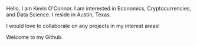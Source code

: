 Hello, I am Kevin O'Connor.
I am interested in Economics, Cryptocurrencies, and Data Science.
I reside in Austin, Texas.

I would love to collaborate on any projects in my interest areas!

Welcome to my Github.
